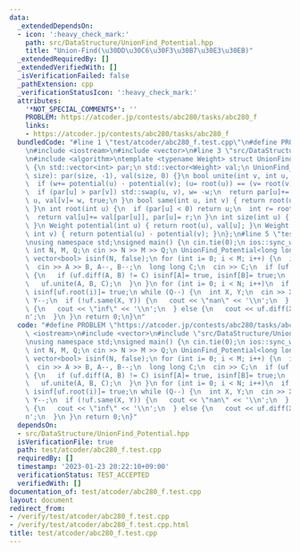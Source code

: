 ```yaml
---
data:
  _extendedDependsOn:
  - icon: ':heavy_check_mark:'
    path: src/DataStructure/UnionFind_Potential.hpp
    title: "Union-Find(\u30DD\u30C6\u30F3\u30B7\u30E3\u30EB)"
  _extendedRequiredBy: []
  _extendedVerifiedWith: []
  _isVerificationFailed: false
  _pathExtension: cpp
  _verificationStatusIcon: ':heavy_check_mark:'
  attributes:
    '*NOT_SPECIAL_COMMENTS*': ''
    PROBLEM: https://atcoder.jp/contests/abc280/tasks/abc280_f
    links:
    - https://atcoder.jp/contests/abc280/tasks/abc280_f
  bundledCode: "#line 1 \"test/atcoder/abc280_f.test.cpp\"\n#define PROBLEM \"https://atcoder.jp/contests/abc280/tasks/abc280_f\"\
    \n#include <iostream>\n#include <vector>\n#line 3 \"src/DataStructure/UnionFind_Potential.hpp\"\
    \n#include <algorithm>\ntemplate <typename Weight> struct UnionFind_Potential\
    \ {\n std::vector<int> par;\n std::vector<Weight> val;\n UnionFind_Potential(int\
    \ size): par(size, -1), val(size, 0) {}\n bool unite(int v, int u, Weight w) {\n\
    \  if (w+= potential(u) - potential(v); (u= root(u)) == (v= root(v))) return false;\n\
    \  if (par[u] > par[v]) std::swap(u, v), w= -w;\n  return par[u]+= par[v], par[v]=\
    \ u, val[v]= w, true;\n }\n bool same(int u, int v) { return root(u) == root(v);\
    \ }\n int root(int u) {\n  if (par[u] < 0) return u;\n  int r= root(par[u]);\n\
    \  return val[u]+= val[par[u]], par[u]= r;\n }\n int size(int u) { return -par[root(u)];\
    \ }\n Weight potential(int u) { return root(u), val[u]; }\n Weight diff(int u,\
    \ int v) { return potential(u) - potential(v); }\n};\n#line 5 \"test/atcoder/abc280_f.test.cpp\"\
    \nusing namespace std;\nsigned main() {\n cin.tie(0);\n ios::sync_with_stdio(0);\n\
    \ int N, M, Q;\n cin >> N >> M >> Q;\n UnionFind_Potential<long long> uf(N);\n\
    \ vector<bool> isinf(N, false);\n for (int i= 0; i < M; i++) {\n  int A, B;\n\
    \  cin >> A >> B, A--, B--;\n  long long C;\n  cin >> C;\n  if (uf.same(A, B))\
    \ {\n   if (uf.diff(A, B) != C) isinf[A]= true, isinf[B]= true;\n  } else {\n\
    \   uf.unite(A, B, C);\n  }\n }\n for (int i= 0; i < N; i++)\n  if (isinf[i])\
    \ isinf[uf.root(i)]= true;\n while (Q--) {\n  int X, Y;\n  cin >> X >> Y, X--,\
    \ Y--;\n  if (!uf.same(X, Y)) {\n   cout << \"nan\" << '\\n';\n  } else if (isinf[uf.root(X)])\
    \ {\n   cout << \"inf\" << '\\n';\n  } else {\n   cout << uf.diff(X, Y) << '\\\
    n';\n  }\n }\n return 0;\n}\n"
  code: "#define PROBLEM \"https://atcoder.jp/contests/abc280/tasks/abc280_f\"\n#include\
    \ <iostream>\n#include <vector>\n#include \"src/DataStructure/UnionFind_Potential.hpp\"\
    \nusing namespace std;\nsigned main() {\n cin.tie(0);\n ios::sync_with_stdio(0);\n\
    \ int N, M, Q;\n cin >> N >> M >> Q;\n UnionFind_Potential<long long> uf(N);\n\
    \ vector<bool> isinf(N, false);\n for (int i= 0; i < M; i++) {\n  int A, B;\n\
    \  cin >> A >> B, A--, B--;\n  long long C;\n  cin >> C;\n  if (uf.same(A, B))\
    \ {\n   if (uf.diff(A, B) != C) isinf[A]= true, isinf[B]= true;\n  } else {\n\
    \   uf.unite(A, B, C);\n  }\n }\n for (int i= 0; i < N; i++)\n  if (isinf[i])\
    \ isinf[uf.root(i)]= true;\n while (Q--) {\n  int X, Y;\n  cin >> X >> Y, X--,\
    \ Y--;\n  if (!uf.same(X, Y)) {\n   cout << \"nan\" << '\\n';\n  } else if (isinf[uf.root(X)])\
    \ {\n   cout << \"inf\" << '\\n';\n  } else {\n   cout << uf.diff(X, Y) << '\\\
    n';\n  }\n }\n return 0;\n}"
  dependsOn:
  - src/DataStructure/UnionFind_Potential.hpp
  isVerificationFile: true
  path: test/atcoder/abc280_f.test.cpp
  requiredBy: []
  timestamp: '2023-01-23 20:22:10+09:00'
  verificationStatus: TEST_ACCEPTED
  verifiedWith: []
documentation_of: test/atcoder/abc280_f.test.cpp
layout: document
redirect_from:
- /verify/test/atcoder/abc280_f.test.cpp
- /verify/test/atcoder/abc280_f.test.cpp.html
title: test/atcoder/abc280_f.test.cpp
---
```


